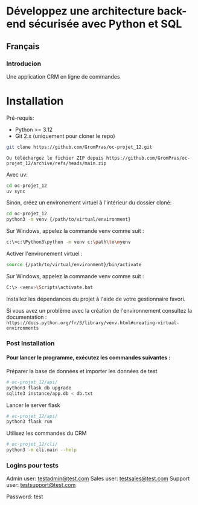 # Développez une architecture back-end sécurisée avec Python et SQL

## Français

### Introducion

Une application CRM en ligne de commandes

# Installation

Pré-requis:

- Python >= 3.12
- Git 2.x (uniquement pour cloner le repo)

```sh
git clone https://github.com/GromPras/oc-projet_12.git
```

`Ou téléchargez le fichier ZIP depuis https://github.com/GromPras/oc-projet_12/archive/refs/heads/main.zip`

Avec uv:
```sh
cd oc-projet_12
uv sync
```

Sinon, créez un environement virtuel à l'intérieur du dossier cloné:

```sh
cd oc-projet_12
python3 -m venv {/path/to/virtual/environment}
```

Sur Windows, appelez la commande venv comme suit :

```sh
c:\>c:\Python3\python -m venv c:\path\to\myenv
```

Activer l'environement virtuel :

```sh
source {/path/to/virtual/environment}/bin/activate
```

Sur Windows, appelez la commande venv comme suit :

```sh
C:\> <venv>\Scripts\activate.bat
```

Installez les dépendances du projet à l'aide de votre gestionnaire favori.

Si vous avez un problème avec la création de l'environnement consultez la documentation : `https://docs.python.org/fr/3/library/venv.html#creating-virtual-environments`

### Post Installation

#### Pour lancer le programme, exécutez les commandes suivantes :
Préparer la base de données et importer les données de test
```sh
# oc-projet_12/api/
python3 flask db upgrade
sqlite3 instance/app.db < db.txt
```

Lancer le server flask
```sh
# oc-projet_12/api/
python3 flask run
```

Utilisez les commandes du CRM
```sh
# oc-projet_12/cli/
python3 -m cli.main --help
```

### Logins pour tests
Admin user: testadmin@test.com
Sales user: testsales@test.com
Support user: testsupport@test.com

Password: test

